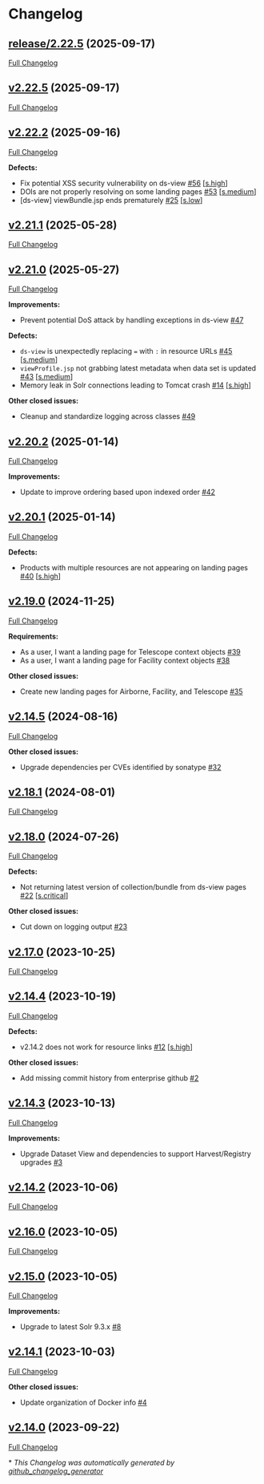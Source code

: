 # Changelog

## [release/2.22.5](https://github.com/NASA-PDS/ds-view/tree/release/2.22.5) (2025-09-17)

[Full Changelog](https://github.com/NASA-PDS/ds-view/compare/v2.22.5...release/2.22.5)

## [v2.22.5](https://github.com/NASA-PDS/ds-view/tree/v2.22.5) (2025-09-17)

[Full Changelog](https://github.com/NASA-PDS/ds-view/compare/v2.22.2...v2.22.5)

## [v2.22.2](https://github.com/NASA-PDS/ds-view/tree/v2.22.2) (2025-09-16)

[Full Changelog](https://github.com/NASA-PDS/ds-view/compare/v2.21.1...v2.22.2)

**Defects:**

- Fix potential XSS security vulnerability on ds-view [\#56](https://github.com/NASA-PDS/ds-view/issues/56) [[s.high](https://github.com/NASA-PDS/ds-view/labels/s.high)]
- DOIs are not properly resolving on some landing pages [\#53](https://github.com/NASA-PDS/ds-view/issues/53) [[s.medium](https://github.com/NASA-PDS/ds-view/labels/s.medium)]
- \[ds-view\]  viewBundle.jsp ends prematurely [\#25](https://github.com/NASA-PDS/ds-view/issues/25) [[s.low](https://github.com/NASA-PDS/ds-view/labels/s.low)]

## [v2.21.1](https://github.com/NASA-PDS/ds-view/tree/v2.21.1) (2025-05-28)

[Full Changelog](https://github.com/NASA-PDS/ds-view/compare/v2.21.0...v2.21.1)

## [v2.21.0](https://github.com/NASA-PDS/ds-view/tree/v2.21.0) (2025-05-27)

[Full Changelog](https://github.com/NASA-PDS/ds-view/compare/v2.20.2...v2.21.0)

**Improvements:**

- Prevent potential DoS attack by handling exceptions in ds-view [\#47](https://github.com/NASA-PDS/ds-view/issues/47)

**Defects:**

- `ds-view` is unexpectedly replacing `=` with `:` in resource URLs [\#45](https://github.com/NASA-PDS/ds-view/issues/45) [[s.medium](https://github.com/NASA-PDS/ds-view/labels/s.medium)]
- `viewProfile.jsp` not grabbing latest metadata when data set is updated [\#43](https://github.com/NASA-PDS/ds-view/issues/43) [[s.medium](https://github.com/NASA-PDS/ds-view/labels/s.medium)]
- Memory leak in Solr connections leading to Tomcat crash [\#14](https://github.com/NASA-PDS/ds-view/issues/14) [[s.high](https://github.com/NASA-PDS/ds-view/labels/s.high)]

**Other closed issues:**

- Cleanup and standardize logging across classes [\#49](https://github.com/NASA-PDS/ds-view/issues/49)

## [v2.20.2](https://github.com/NASA-PDS/ds-view/tree/v2.20.2) (2025-01-14)

[Full Changelog](https://github.com/NASA-PDS/ds-view/compare/v2.20.1...v2.20.2)

**Improvements:**

- Update to improve ordering based upon indexed order [\#42](https://github.com/NASA-PDS/ds-view/issues/42)

## [v2.20.1](https://github.com/NASA-PDS/ds-view/tree/v2.20.1) (2025-01-14)

[Full Changelog](https://github.com/NASA-PDS/ds-view/compare/v2.19.0...v2.20.1)

**Defects:**

- Products with multiple resources are not appearing on landing pages [\#40](https://github.com/NASA-PDS/ds-view/issues/40) [[s.high](https://github.com/NASA-PDS/ds-view/labels/s.high)]

## [v2.19.0](https://github.com/NASA-PDS/ds-view/tree/v2.19.0) (2024-11-25)

[Full Changelog](https://github.com/NASA-PDS/ds-view/compare/v2.14.5...v2.19.0)

**Requirements:**

- As a user, I want a landing page for Telescope context objects [\#39](https://github.com/NASA-PDS/ds-view/issues/39)
- As a user, I want a landing page for Facility context objects [\#38](https://github.com/NASA-PDS/ds-view/issues/38)

**Other closed issues:**

- Create new landing pages for Airborne, Facility, and Telescope [\#35](https://github.com/NASA-PDS/ds-view/issues/35)

## [v2.14.5](https://github.com/NASA-PDS/ds-view/tree/v2.14.5) (2024-08-16)

[Full Changelog](https://github.com/NASA-PDS/ds-view/compare/v2.18.1...v2.14.5)

**Other closed issues:**

- Upgrade dependencies per CVEs identified by sonatype [\#32](https://github.com/NASA-PDS/ds-view/issues/32)

## [v2.18.1](https://github.com/NASA-PDS/ds-view/tree/v2.18.1) (2024-08-01)

[Full Changelog](https://github.com/NASA-PDS/ds-view/compare/v2.18.0...v2.18.1)

## [v2.18.0](https://github.com/NASA-PDS/ds-view/tree/v2.18.0) (2024-07-26)

[Full Changelog](https://github.com/NASA-PDS/ds-view/compare/v2.17.0...v2.18.0)

**Defects:**

- Not returning latest version of collection/bundle from ds-view pages [\#22](https://github.com/NASA-PDS/ds-view/issues/22) [[s.critical](https://github.com/NASA-PDS/ds-view/labels/s.critical)]

**Other closed issues:**

- Cut down on logging output [\#23](https://github.com/NASA-PDS/ds-view/issues/23)

## [v2.17.0](https://github.com/NASA-PDS/ds-view/tree/v2.17.0) (2023-10-25)

[Full Changelog](https://github.com/NASA-PDS/ds-view/compare/v2.14.4...v2.17.0)

## [v2.14.4](https://github.com/NASA-PDS/ds-view/tree/v2.14.4) (2023-10-19)

[Full Changelog](https://github.com/NASA-PDS/ds-view/compare/v2.14.3...v2.14.4)

**Defects:**

- v2.14.2 does not work for resource links [\#12](https://github.com/NASA-PDS/ds-view/issues/12) [[s.high](https://github.com/NASA-PDS/ds-view/labels/s.high)]

**Other closed issues:**

- Add missing commit history from enterprise github [\#2](https://github.com/NASA-PDS/ds-view/issues/2)

## [v2.14.3](https://github.com/NASA-PDS/ds-view/tree/v2.14.3) (2023-10-13)

[Full Changelog](https://github.com/NASA-PDS/ds-view/compare/v2.14.2...v2.14.3)

**Improvements:**

- Upgrade Dataset View and dependencies to support Harvest/Registry upgrades [\#3](https://github.com/NASA-PDS/ds-view/issues/3)

## [v2.14.2](https://github.com/NASA-PDS/ds-view/tree/v2.14.2) (2023-10-06)

[Full Changelog](https://github.com/NASA-PDS/ds-view/compare/v2.16.0...v2.14.2)

## [v2.16.0](https://github.com/NASA-PDS/ds-view/tree/v2.16.0) (2023-10-05)

[Full Changelog](https://github.com/NASA-PDS/ds-view/compare/v2.15.0...v2.16.0)

## [v2.15.0](https://github.com/NASA-PDS/ds-view/tree/v2.15.0) (2023-10-05)

[Full Changelog](https://github.com/NASA-PDS/ds-view/compare/v2.14.1...v2.15.0)

**Improvements:**

- Upgrade to latest Solr 9.3.x [\#8](https://github.com/NASA-PDS/ds-view/issues/8)

## [v2.14.1](https://github.com/NASA-PDS/ds-view/tree/v2.14.1) (2023-10-03)

[Full Changelog](https://github.com/NASA-PDS/ds-view/compare/v2.14.0...v2.14.1)

**Other closed issues:**

- Update organization of Docker info [\#4](https://github.com/NASA-PDS/ds-view/issues/4)

## [v2.14.0](https://github.com/NASA-PDS/ds-view/tree/v2.14.0) (2023-09-22)

[Full Changelog](https://github.com/NASA-PDS/ds-view/compare/2d81da52f6c9093e043202a898640c1d1a9c1e4c...v2.14.0)



\* *This Changelog was automatically generated by [github_changelog_generator](https://github.com/github-changelog-generator/github-changelog-generator)*
